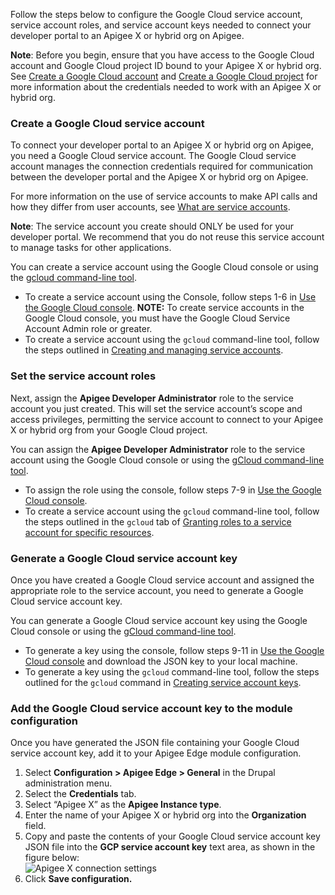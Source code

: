 Follow the steps below to configure the Google Cloud service account, service account roles, and service account keys needed to connect your developer portal to an Apigee X or hybrid org on Apigee.

**Note**: Before you begin, ensure that you have access to the Google Cloud account and Google Cloud project ID bound to your Apigee X or hybrid org. See [Create a Google Cloud account](https://docs.apigee.com/hybrid/precog-gcpaccount) and [Create a Google Cloud project](https://docs.apigee.com/hybrid/precog-gcpaccount) for more information about the credentials needed to work with an Apigee X or hybrid org.

### Create a Google Cloud service account

To connect your developer portal to an Apigee X or hybrid org on Apigee, you need a Google Cloud service account. The Google Cloud service account manages the connection credentials required for communication between the developer portal and the Apigee X or hybrid org on Apigee.

For more information on the use of service accounts to make API calls and how they differ from user accounts, see [What are service accounts](https://cloud.google.com/iam/docs/service-accounts#what%5Fare%5Fservice%5Faccounts).

**Note**: The service account you create should ONLY be used for your developer portal. We recommend that you do not reuse this service account to manage tasks for other applications.

You can create a service account using the Google Cloud console or using the [gcloud command-line tool](https://cloud.google.com/sdk/).

* To create a service account using the Console, follow steps 1-6 in [Use the Google Cloud console](https://docs.apigee.com/hybrid/sa-about#gcp). **NOTE:** To create service accounts in the Google Cloud console, you must have the Google Cloud Service Account Admin role or greater.
* To create a service account using the `gcloud` command-line tool, follow the steps outlined in [Creating and managing service accounts](https://cloud.google.com/iam/docs/creating-managing-service-accounts).

### Set the service account roles

Next, assign the **Apigee Developer Administrator** role to the service account you just created. This will set the service account’s scope and access privileges, permitting the service account to connect to your Apigee X or hybrid org from your Google Cloud project.

You can assign the **Apigee Developer Administrator** role to the service account using the Google Cloud console or using the [gCloud command-line tool](https://cloud.google.com/sdk/).

* To assign the role using the console, follow steps 7-9 in [Use the Google Cloud console](https://docs.apigee.com/hybrid/sa-about#gcp).
* To create a service account using the `gcloud` command-line tool, follow the steps outlined in the `gcloud` tab of [Granting roles to a service account for specific resources](https://cloud.google.com/iam/docs/granting-roles-to-service-accounts#granting%5Faccess%5Fto%5Fa%5Fservice%5Faccount%5Ffor%5Fa%5Fresource).

### Generate a Google Cloud service account key

Once you have created a Google Cloud service account and assigned the appropriate role to the service account, you need to generate a Google Cloud service account key.

You can generate a Google Cloud service account key using the Google Cloud console or using the [gCloud command-line tool](https://cloud.google.com/sdk/).

* To generate a key using the console, follow steps 9-11 in [Use the Google Cloud console](https://docs.apigee.com/hybrid/sa-about#gcp) and download the JSON key to your local machine.
* To generate a key using the `gcloud` command-line tool, follow the steps outlined for the `gcloud` command in [Creating service account keys](creating%5Fservice%5Faccount%5Fkeys).

### Add the Google Cloud service account key to the module configuration

Once you have generated the JSON file containing your Google Cloud service account key, add it to your Apigee Edge module configuration.

1. Select **Configuration > Apigee Edge > General** in the Drupal administration menu.
2. Select the **Credentials** tab.
3. Select “Apigee X” as the **Apigee Instance type**.
4. Enter the name of your Apigee X or hybrid org into the **Organization** field.
5. Copy and paste the contents of your Google Cloud service account key JSON file into the **GCP service account key** text area, as shown in the figure below:  
![Apigee X connection settings](https://www.drupal.org/files/apigeex-connection-settings.png)
6. Click **Save configuration.**